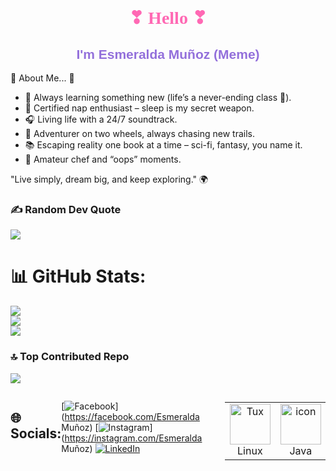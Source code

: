 <body>
  <h1 align="center" style="font-family: 'Pacifico', cursive; color: #FF69B4;">
    ❣ Hello ❣
  </h1>
  <h2 align="center" style="font-family: 'Poppins', sans-serif; color: #9370DB; font-weight: bold;">
    I'm Esmeralda Muñoz (Meme)
  </h2>
 🪿 About Me... 🪿
<ul>
  <li>🧠 Always learning something new (life’s a never-ending class 📖).</li>
  <li>🛌 Certified nap enthusiast – sleep is my secret weapon.</li>
  <li>🎧 Living life with a 24/7 soundtrack.</li>
  <li>🚴 Adventurer on two wheels, always chasing new trails.</li>
  <li>📚 Escaping reality one book at a time – sci-fi, fantasy, you name it.</li>
  <li>🍳 Amateur chef and “oops” moments.</li>
</ul>
<p>"Live simply, dream big, and keep exploring." 🌍</p>

### ✍️ Random Dev Quote
![](https://quotes-github-readme.vercel.app/api?type=horizontal&theme=radical)

# 📊 GitHub Stats:
![](https://github-readme-stats.vercel.app/api?username=EsmeMP&theme=radical&hide_border=false&include_all_commits=true&count_private=true)<br/>
![](https://github-readme-streak-stats.herokuapp.com/?user=EsmeMP&theme=radical&hide_border=false)<br/>
![](https://github-readme-stats.vercel.app/api/top-langs/?username=EsmeMP&theme=radical&hide_border=false&include_all_commits=true&count_private=true&layout=compact)

### 🔝 Top Contributed Repo
![](https://github-contributor-stats.vercel.app/api?username=EsmeMP&limit=5&theme=radical&combine_all_yearly_contributions=true)

<div style="display: flex; align-items: flex-start; align: center">
<table align="center">
  <tr>
    <td align="center" width="96">
        <img src="https://upload.wikimedia.org/wikipedia/commons/a/af/Tux.png" alt="Tux" class="icon" width="65" height="65" />
        <br>Linux
    </td>
    <td align="center" width="96">
        <img src="https://techstack-generator.vercel.app/java-icon.svg" alt="icon" width="65" height="65" />
        <br>Java
    </td>
    <td align="center" width="96">
      <a href="#macropower-tech">
        <img src="https://techstack-generator.vercel.app/python-icon.svg" alt="icon" width="65" height="65" />
      </a>
      <br>Python
    </td>
    <td align="center" width="96">
        <img src="https://techstack-generator.vercel.app/js-icon.svg" alt="icon" width="65" height="65" />
      <br>JavaScript
    </td>
    <td align="center" width="96">
        <img src="https://skillicons.dev/icons?i=postgres" alt="PostgreSQL" class="icon" width="65" height="65" />
        <br>PostgreSQL
    </td>
    <td align="center" width="96">
        <img src="https://techstack-generator.vercel.app/github-icon.svg" alt="icon" width="65" height="65" />
      <br>Github
    </td>
    <td align="center" width="96">
        <img src="https://skillicons.dev/icons?i=git" alt="Git" class="icon" width="65" height="65" />
        <br>Git
      </td>
      <td align="center" width="96">
        <img src="https://skillicons.dev/icons?i=html" alt="HTML5" class="icon" width="65" height="65" />
        <br>HTML5
      </td>
      <td align="center" width="96">
        <img src="https://skillicons.dev/icons?i=css" alt="CSS" class="icon" width="65" height="65" />
        <br>CSS
      </td>
  </tr>

## 🌐 Socials:
[![Facebook](https://img.shields.io/badge/Facebook-%231877F2.svg?logo=Facebook&logoColor=white)](https://facebook.com/Esmeralda Muñoz) [![Instagram](https://img.shields.io/badge/Instagram-%23E4405F.svg?logo=Instagram&logoColor=white)](https://instagram.com/Esmeralda Muñoz) [![LinkedIn](https://img.shields.io/badge/LinkedIn-%230077B5.svg?logo=linkedin&logoColor=white)](https://www.linkedin.com/in/esmeralda-mu%C3%B1oz-6481b9337/) 


